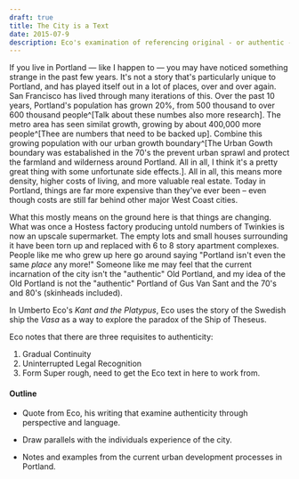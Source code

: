 ```yaml
---
draft: true
title: The City is a Text
date: 2015-07-9
description: Eco's examination of referencing original - or authentic - identities applied to the character of the city. How does a city remain authentic?
---
```


If you live in Portland — like I happen to — you may have noticed something strange in the past few years. It's not a story that's particularly unique to Portland, and has played itself out in a lot of places, over and over again. San Francisco has lived through many iterations of this. Over the past 10 years, Portland's population has grown 20%, from 500 thousand to over 600 thousand people^[Talk about these numbes also more research]. The metro area has seen similat growth, growing by about 400,000 more people^[Thee are numbers that need to be backed up]. Combine this growing population with our urban growth boundary^[The Urban Gowth boundary was estabalished in the 70's the prevent urban sprawl and protect the farmland and wilderness around Portland. All in all, I think it's a pretty great thing with some unfortunate side effects.]. All in all, this means more density, higher costs of living, and more valuable real estate. Today in Portland, things are far more expensive than they've ever been – even though costs are still far behind other major West Coast cities.

What this mostly means on the ground here is that things are changing. What was once a Hostess factory producing untold numbers of Twinkies is now an upscale supermarket. The empty lots and small houses surrounding it have been torn up and replaced with 6 to 8 story apartment complexes. People like me who grew up here go around saying "Portland isn't even the same _place_ any more!" Someone like me may feel that the current incarnation of the city isn't the "authentic" Old Portland, and my idea of the Old Portland is not the "authentic" Portland of Gus Van Sant and the 70's and 80's (skinheads included).

In Umberto Eco's _Kant and the Platypus_, Eco uses the story of the Swedish ship the _Vasa_ as a way to explore the paradox of the Ship of Theseus.

Eco notes that there are three requisites to authenticity:

1. Gradual Continuity
2. Uninterrupted Legal Recognition
3. Form
Super rough, need to get the Eco text in here to work from.

#### Outline

- Quote from Eco, his writing that examine authenticity through perspective and language.

- Draw parallels with the individuals experience of the city.

- Notes and examples from the current urban development processes in Portland.
